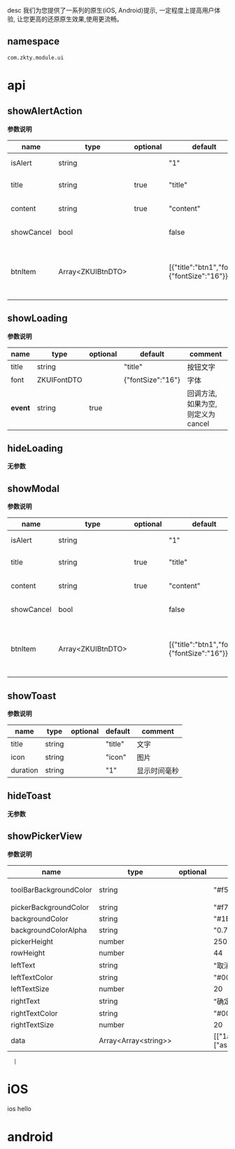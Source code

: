 

  desc
我们为您提供了一系列的原生(iOS, Android)提示, 一定程度上提高用户体验, 让您更高的还原原生效果,使用更流畅。
## namespace
```
com.zkty.module.ui
```


# api


## showAlertAction
**参数说明**

| name                        | type      | optional | default   | comment  |
| --------------------------- | --------- | -------- | --------- |--------- |
| isAlert | string |  | "1" |  1:alert / 0:sheet |
| title | string | true | "title" | 标题, 第一行显示 |
| content | string | true | "content" | 内容, 第二行显示 |
| showCancel | bool |  | false | 是否显示取消 |
| btnItem | Array\<ZKUIBtnDTO\> |  | [{"title":"btn1","font":{"fontSize":"16"}}] | 按钮集合, 如果为空, 则默认增加[取消]按钮 |


## showLoading
	
**参数说明**

| name                        | type      | optional | default   | comment  |
| --------------------------- | --------- | -------- | --------- |--------- |
| title | string |  | "title" | 按钮文字 |
| font | ZKUIFontDTO |  | {"fontSize":"16"} | 字体 |
| __event__ | string | true |  | 回调方法, 如果为空, 则定义为cancel |


## hideLoading



	
**无参数**




## showModal



	
**参数说明**

| name                        | type      | optional | default   | comment  |
| --------------------------- | --------- | -------- | --------- |--------- |
| isAlert | string |  | "1" |  1:alert / 0:sheet |
| title | string | true | "title" | 标题, 第一行显示 |
| content | string | true | "content" | 内容, 第二行显示 |
| showCancel | bool |  | false | 是否显示取消 |
| btnItem | Array\<ZKUIBtnDTO\> |  | [{"title":"btn1","font":{"fontSize":"16"}}] | 按钮集合, 如果为空, 则默认增加[取消]按钮 |


## showToast



	
**参数说明**

| name                        | type      | optional | default   | comment  |
| --------------------------- | --------- | -------- | --------- |--------- |
| title | string |  | "title" | 文字 |
| icon | string |  | "icon" | 图片 |
| duration | string |  | "1" | 显示时间毫秒 |


## hideToast



	
**无参数**




## showPickerView



	
**参数说明**

| name                        | type      | optional | default   | comment  |
| --------------------------- | --------- | -------- | --------- |--------- |
| toolBarBackgroundColor | string |  | "#f5f5f5" | 使用下述字段 |
| pickerBackgroundColor | string |  | "#f7f7f7" |  |
| backgroundColor | string |  | "#1E1F20" |  |
| backgroundColorAlpha | string |  | "0.7" |  |
| pickerHeight | number |  | 250 |  |
| rowHeight | number |  | 44 |  |
| leftText | string |  | "取消" |  |
| leftTextColor | string |  | "#0000FF" |  |
| leftTextSize | number |  | 20 |  |
| rightText | string |  | "确定" |  |
| rightTextColor | string |  | "#0000FF" |  |
| rightTextSize | number |  | 20 |  |
| data | Array\<Array\<string\>\> |  | [["1a","2b","3c"],["as","df","cd"]] |  |

      |

    


# iOS
ios hello


# android
## 


